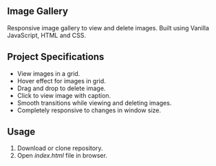 ## Image Gallery

Responsive image gallery to view and delete images. Built using Vanilla JavaScript, HTML and CSS.

## Project Specifications

- View images in a grid.
- Hover effect for images in grid.
- Drag and drop to delete image.
- Click to view image with caption.
- Smooth transitions while viewing and deleting images.
- Completely responsive to changes in window size.

## Usage

1. Download or clone repository.
2. Open _index.html_ file in browser.